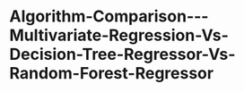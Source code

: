 # Algorithm-Comparison---Multivariate-Regression-Vs-Decision-Tree-Regressor-Vs-Random-Forest-Regressor